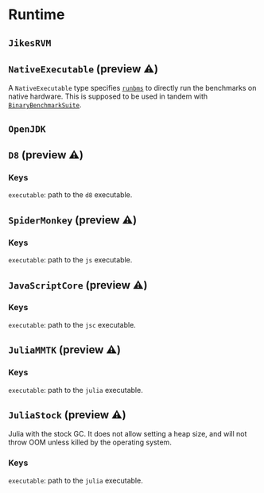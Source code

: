 # Runtime

## `JikesRVM`

## `NativeExecutable` (preview ⚠️)
A `NativeExecutable` type specifies [`runbms`](../commands/runbms.md) to
directly run the benchmarks on native hardware. This is supposed to be used in
tandem with
[`BinaryBenchmarkSuite`](./suite.md#BinaryBenchmarkSuite).

## `OpenJDK`

## `D8` (preview ⚠️)
### Keys
`executable`: path to the `d8` executable.

## `SpiderMonkey` (preview ⚠️)
### Keys
`executable`: path to the `js` executable.

## `JavaScriptCore` (preview ⚠️)
### Keys
`executable`: path to the `jsc` executable.

## `JuliaMMTK` (preview ⚠️)
### Keys
`executable`: path to the `julia` executable.

## `JuliaStock` (preview ⚠️)
Julia with the stock GC. It does not allow setting a heap size, and will not throw OOM unless killed by the operating system.
### Keys
`executable`: path to the `julia` executable.
